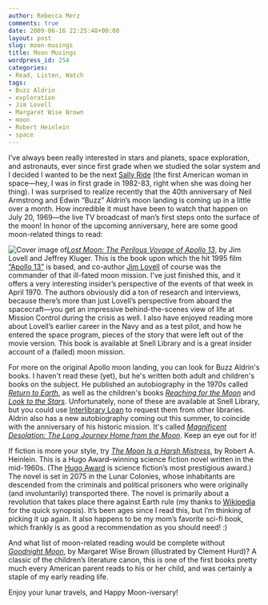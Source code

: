 ```yaml
---
author: Rebecca Merz
comments: true
date: 2009-06-16 22:25:48+00:00
layout: post
slug: moon-musings
title: Moon Musings
wordpress_id: 254
categories:
- Read, Listen, Watch
tags:
- Buzz Aldrin
- exploration
- Jim Lovell
- Margaret Wise Brown
- moon
- Robert Heinlein
- space
---
```


I’ve always been really interested in stars and planets, space exploration, and astronauts, ever since first grade when we studied the solar system and I decided I wanted to be the next [Sally Ride](http://www.jsc.nasa.gov/Bios/htmlbios/ride-sk.html) (the first American woman in space—hey, I was in first grade in 1982-83, right when she was doing her thing). I was surprised to realize recently that the 40th anniversary of Neil Armstrong and Edwin “Buzz” Aldrin’s moon landing is coming up in a little over a month. How incredible it must have been to watch that happen on July 20, 1969—the live TV broadcast of man’s first steps onto the surface of the moon! In honor of the upcoming anniversary, here are some good moon-related things to read:

![Cover image of ](https://contentcafe2.btol.com/ContentCafe/Jacket.aspx?UserID=iii1neuniv&Password=neuniv&Return=1&type=S&Value=0395670292&Options=Y)_[Lost Moon: The Perilous Voyage of Apollo 13](http://nucat.lib.neu.edu:80/record=b1358319~S13)_, by Jim Lovell and Jeffrey Kluger. This is the book upon which the hit 1995 film [“Apollo 13”](http://www.imdb.com/title/tt0112384/) is based, and co-author [Jim Lovell](http://www.jsc.nasa.gov/Bios/htmlbios/lovell-ja.html) of course was the commander of that ill-fated moon mission. I've just finished this, and it offers a very interesting insider’s perspective of the events of that week in April 1970. The authors obviously did a ton of research and interviews, because there’s more than just Lovell’s perspective from aboard the spacecraft—you get an impressive behind-the-scenes view of life at Mission Control during the crisis as well. I also have enjoyed reading more about Lovell’s earlier career in the Navy and as a test pilot, and how he entered the space program, pieces of the story that were left out of the movie version. This book is available at Snell Library and is a great insider account of a (failed) moon mission.

For more on the original Apollo moon landing, you can look for Buzz Aldrin's books. I haven't read these (yet), but he's written both adult and children's books on the subject. He published an autobiography in the 1970s called _[Return to Earth](http://www.amazon.com/Return-Earth-Colonel-Edwin-Aldrin/dp/B000NXEZ46/ref=sr_1_7?ie=UTF8&s=books&qid=1245187868&sr=1-7)_, as well as the children's books _[Reaching for the Moon](http://www.amazon.com/Reaching-Moon-Buzz-Aldrin/dp/0060554479/ref=sr_1_2?ie=UTF8&s=books&qid=1245187868&sr=1-2)_ and _[Look to the Stars](http://www.amazon.com/Look-Stars-Buzz-Aldrin/dp/0399247211/ref=sr_1_3?ie=UTF8&s=books&qid=1245187868&sr=1-3)_. Unfortunately, none of these are available at Snell Library, but you could use [Interlibrary Loan](http://www.lib.neu.edu/services/borrowing_other/) to request them from other libraries. Aldrin also has a new autobiography coming out this summer, to coincide with the anniversary of his historic mission. It's called _[Magnificent Desolation: The Long Journey Home from the Moon](http://www.amazon.com/Magnificent-Desolation-Long-Journey-Home/dp/0307463451/ref=sr_1_1?ie=UTF8&s=books&qid=1245187868&sr=1-1)_. Keep an eye out for it!

If fiction is more your style, try _[The Moon Is a Harsh Mistress](http://nexpress.iii.com/search~S3?/tmoon+is+a+harsh+mistress/tmoon+is+a+harsh+mistress/1%2C1%2C5%2CB/frameset&FF=tmoon+is+a+harsh+mistress&3%2C%2C5)_, by Robert A. Heinlein. This is a Hugo Award–winning science fiction novel written in the mid-1960s. (The [Hugo Award](http://www.thehugoawards.org/?page_id=2) is science fiction’s most prestigious award.) The novel is set in 2075 in the Lunar Colonies, whose inhabitants are descended from the criminals and political prisoners who were originally (and involuntarily) transported there. The novel is primarily about a revolution that takes place there against Earth rule (my thanks to [Wikipedia](http://en.wikipedia.org/wiki/The_Moon_Is_a_Harsh_Mistress) for the quick synopsis). It’s been ages since I read this, but I’m thinking of picking it up again. It also happens to be my mom’s favorite sci-fi book, which frankly is as good a recommendation as you should need! :)

And what list of moon-related reading would be complete without _[Goodnight Moon](http://nucat.lib.neu.edu:80/record=b1458255~S13)_, by Margaret Wise Brown (illustrated by Clement Hurd)? A classic of the children’s literature canon, this is one of the first books pretty much every American parent reads to his or her child, and was certainly a staple of my early reading life.

Enjoy your lunar travels, and Happy Moon-iversary!

